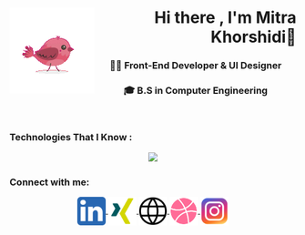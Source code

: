 
<div align="center">
  <img align="left" src="./bird.gif" />
  <h1 align ="right"> Hi there , I'm Mitra Khorshidi👋</h1>
</div>
<h3 align="center">👩‍💻 Front-End Developer & UI Designer</h3>
<h3 align="center"> 🎓 B.S in Computer Engineering</h3>
<br/>



<h3 align="left"> Technologies That I Know : </h3>
<p align="center">
  <img src="https://skillicons.dev/icons?i=nextjs,react,js,ts,tailwind,css,html,mysql,mongodb,git,github,xd,figma,wordpress" />
</p>

<h3 align="left">Connect with me:</h3>
<p align="center">
  <a href="https://linkedin.com/in/mitrakh" target="_blank">
    <img align="center" src="./linkedin.svg" alt="LinkedIn" height="50" width="50" />
  </a>
  <a href="https://www.xing.com/profile/Mitra_Khorshidi/cv" target="_blank">
    <img align="center" src="./xing.svg" alt="Xing" height="50" width="50" />
  </a>
  <a href="https://www.imitra.ir" target="_blank">
    <img align="center" src="./portfolio.svg" alt="Portfolio" height="50" width="50" />
  </a>
  <a href="https://dribbble.com/imitra" target="_blank">
    <img align="center" src="./dribbble.svg" alt="Dribbble" height="50" width="50" />
  </a>
  <a href="https://instagram.com/imitra.ir" target="_blank">
    <img align="center" src="./instagram.svg" alt="Instagram" height="50" width="50" />
  </a>
</p>

